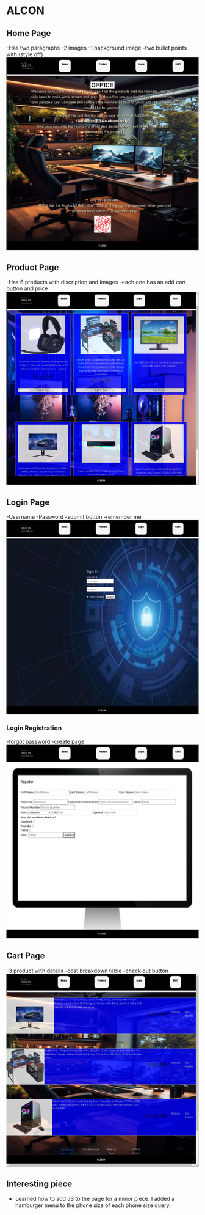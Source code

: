 # ALCON

## Home Page
-Has two paragraphs
-2 images
-1 background image
-two bullet points with (style off)
![Alt text](/readme/homepage.PNG)
## Product Page
-Has 6 products with discription and images
-each one has an add cart button and price
![Alt text](/readme/productpage2.PNG)
## Login Page
-Username
-Password
-submit button
-remember me
![Alt text](/readme/loginpage2.PNG)
### Login Registration
-forgot password
-create page
![Alt text](/readme/registrationpage.PNG)
## Cart Page
-3 product with details
-cost breakdown table
-check out button
![Alt text](/readme/cartpage.PNG)
## Interesting piece
- Learned how to add JS to the page for a minor piece. I added a hamburger menu to the phone size of each phone size query.